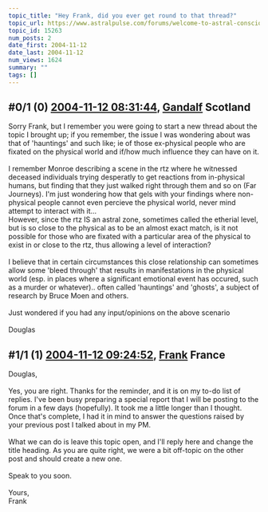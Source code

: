 ```yaml
---
topic_title: "Hey Frank, did you ever get round to that thread?"
topic_url: https://www.astralpulse.com/forums/welcome-to-astral-consciousness!/hey-frank-did-you-ever-get-round-to-that-thread
topic_id: 15263
num_posts: 2
date_first: 2004-11-12
date_last: 2004-11-12
num_views: 1624
summary: ""
tags: []
---
```


## \#0/1 (0) [2004-11-12 08:31:44](https://www.astralpulse.com/forums/index.php?msg=133431), [Gandalf](https://www.astralpulse.com/forums/profile/?u=850) Scotland ##
<section>
Sorry Frank, but I remember you were going to start a new thread about the topic I brought up; if you remember, the issue I was wondering about was that of 'hauntings' and such like; ie of those ex-physical people who are fixated on the physical world and if/how much influence they can have on it.
<br>
<br>
I remember Monroe describing a scene in the rtz where he witnessed deceased individuals trying desperatly to get reactions from in-physical humans, but finding that they just walked right through them and so on (Far Journeys). I'm just wondering how that gels with your findings where non-physical people cannot even percieve the physical world, never mind attempt to interact with it...
<br>
However, since the rtz IS an astral zone, sometimes called the etherial level, but is so close to the physical as to be an almost exact match, is it not possible for those who are fixated with a particular area of the physical to exist in or close to the rtz, thus allowing a level of interaction?
<br>
<br>
I believe that in certain circumstances this close relationship can sometimes allow some 'bleed through' that results in manifestations in the physical world (esp. in places where a significant emotional event has occured, such as a murder or whatever).. often called 'hauntings' and 'ghosts', a subject of research by Bruce Moen and others.
<br>
<br>
Just wondered if you had any input/opinions on the above scenario
<br>
<br>
Douglas
</section>

## \#1/1 (1) [2004-11-12 09:24:52](https://www.astralpulse.com/forums/index.php?msg=133435), [Frank](https://www.astralpulse.com/forums/profile/?u=359) France ##
<section>
Douglas,
<br>
<br>
Yes, you are right. Thanks for the reminder, and it is on my to-do list of replies. I've been busy preparing a special report that I will be posting to the forum in a few days (hopefully). It took me a little longer than I thought. Once that's complete, I had it in mind to answer the questions raised by your previous post I talked about in my PM.
<br>
<br>
What we can do is leave this topic open, and I'll reply here and change the title heading. As you are quite right, we were a bit off-topic on the other post and should create a new one.
<br>
<br>
Speak to you soon.
<br>
<br>
Yours,
<br>
Frank
</section>